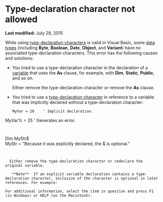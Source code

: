 
# Type-declaration character not allowed

 **Last modified:** July 28, 2015

While using  [type-declaration characters](b8bdf64f-5920-1ae9-16d0-b26d09524a30.md) is valid in Visual Basic, some [data types](b8bdf64f-5920-1ae9-16d0-b26d09524a30.md) (including **Byte**,  **Boolean**,  **Date**,  **Object**, and  **Variant**) have no associated type-declaration characters. This error has the following causes and solutions:




- You tried to use a type-declaration character in the declaration of a  [variable](b8bdf64f-5920-1ae9-16d0-b26d09524a30.md) that uses the **As** clause, for example, with **Dim**,  **Static**,  **Public**, and so on.
    
    Either remove the type-declaration character or remove the  **As** clause.
    
- You tried to use a  [type-declaration character](b8bdf64f-5920-1ae9-16d0-b26d09524a30.md) in reference to a variable that was implicitly declared without a type-declaration character:
    
  ```
  MyVar = 20    ' Implicit declaration. 
MyVar% = 25    ' Generates an error. 

  ```


  ```
  Dim MyStr$  
MyStr = "Because it was explicitly declared, the $ is optional." 

  ```


    Either remove the type-declaration character or redeclare the original variable.
    
     **Note**  If an explicit variable declaration contains a type-declaration character, inclusion of the character is optional in later references. For example:

For additional information, select the item in question and press F1 (in Windows) or HELP (on the Macintosh).
